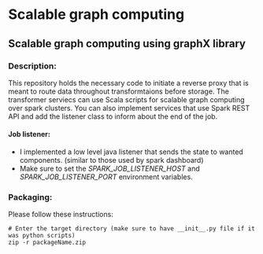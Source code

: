 # Scalable graph computing

## Scalable graph computing using graphX library




### Description:
This repository holds the necessary code to initiate a reverse proxy that is meant to route data throughout transformtaions before storage. The transformer serviecs can use Scala scripts for scalable graph computing over spark clusters. You can also implement services that use Spark REST API and add the listener class to inform about the end of the job.

#### Job listener:

- I implemented a low level java listener that sends the state to wanted components. (similar to those used by spark dashboard)
- Make sure to set the *SPARK_JOB_LISTENER_HOST* and *SPARK_JOB_LISTENER_PORT* environment variables.


### Packaging:
Please follow these instructions:
    
    # Enter the target directory (make sure to have __init__.py file if it was python scripts)
    zip -r packageName.zip

